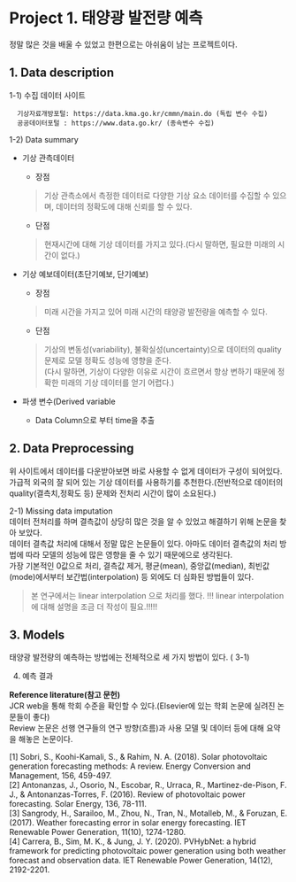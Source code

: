 # Project 1. 태양광 발전량 예측
정말 많은 것을 배울 수 있었고 한편으로는 아쉬움이 남는 프로젝트이다.

## 1. Data description 

  1-1) 수집 데이터 사이트 <BR/>
  
      기상자료개방포털: https://data.kma.go.kr/cmmn/main.do (독립 변수 수집) 
      공공데이터포털 : https://www.data.go.kr/ (종속변수 수집) 

  1-2) Data summary <BR/>
   + 기상 관측데이터 <BR/>
     + 장점 <BR/>
     > 기상 관측소에서 측정한 데이터로 다양한 기상 요소 데이터를 수집할 수 있으며, 데이터의 정확도에 대해 신뢰를 할 수 있다. 

     + 단점 <BR/>
     > 현재시간에 대해 기상 데이터를 가지고 있다.(다시 말하면, 필요한 미래의 시간이 없다.) 
            
   + 기상 예보데이터(초단기예보, 단기예보) <BR/>
     + 장점 <BR/>
     > 미래 시간을 가지고 있어 미래 시간의 태양광 발전량을 예측할 수 있다. <BR/>
     + 단점 <BR/>
     > 기상의 변동성(variability), 불확실성(uncertainty)으로 데이터의 quality 문제로 모델 정확도 성능에 영향을 준다. <BR/>
     > (다시 말하면, 기상이 다양한 이유로 시간이 흐르면서 항상 변하기 때문에 정확한 미래의 기상 데이터를 얻기 어렵다.) <BR/>
   + 파생 변수(Derived variable <BR/>
     + Data Column으로 부터 time을 추출 <BR/>
  
## 2. Data Preprocessing <BR/>
위 사이트에서 데이터를 다운받아보면 바로 사용할 수 없게 데이터가 구성이 되어있다. <BR/>
가급적 외국의 잘 되어 있는 기상 데이터를 사용하기를 추천한다.(전반적으로 데이터의 quality(결측치,정확도 등) 문제와 전처리 시간이 많이 소요된다.) <BR/>

  2-1) Missing data imputation  <BR/>
데이터 전처리를 하며 결측값이 상당히 많은 것을 알 수 있었고 해결하기 위해 논문을 찾아 보았다. <BR/>
데이터 결측값 처리에 대해서 정말 많은 논문들이 있다. 아마도 데이터 결측값의 처리 방법에 따라 모델의 성능에 많은 영향을 줄 수 있기 때문에으로 생각된다. <BR/>
가장 기본적인 0값으로 처리, 결측값 제거, 평균(mean), 중앙값(median), 최빈값(mode)에서부터 보간법(interpolation) 등 외에도 더 심화된 방법들이 있다. <BR/>
> 본 연구에서는 linear interpolation 으로 처리를 했다.
> !!! linear interpolation에 대해 설명을 조금 더 작성이 필요.!!!!!



## 3. Models
태양광 발전량의 예측하는 방법에는 전체적으로 세 가지 방법이 있다. (
3-1) 
 
 
 
 
 
 4. 예측 결과
      

**Reference literature(참고 문헌)** <BR/>
JCR web을 통해 학회 수준을 확인할 수 있다.(Elsevier에 있는 학회 논문에 실려진 논문들이 좋다) <BR/>
Review 논문은 선행 연구들의 연구 방향(흐름)과 사용 모델 및 데이터 등에 대해 요약을 해놓은 논문이다. <BR/>

[1] Sobri, S., Koohi-Kamali, S., & Rahim, N. A. (2018). Solar photovoltaic generation forecasting methods: A review. Energy Conversion and Management, 156, 459-497. <BR/>
[2] Antonanzas, J., Osorio, N., Escobar, R., Urraca, R., Martinez-de-Pison, F. J., & Antonanzas-Torres, F. (2016). Review of photovoltaic power forecasting. Solar Energy, 136, 78-111. <BR/>
[3] Sangrody, H., Sarailoo, M., Zhou, N., Tran, N., Motalleb, M., & Foruzan, E. (2017). Weather forecasting error in solar energy forecasting. IET Renewable Power Generation, 11(10), 1274-1280. <BR/>
[4] Carrera, B., Sim, M. K., & Jung, J. Y. (2020). PVHybNet: a hybrid framework for predicting photovoltaic power generation using both weather forecast and observation data. IET Renewable Power Generation, 14(12), 2192-2201. <BR/>



      
      
      
      
      
      
      
      
      
      
      
